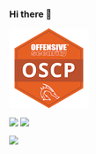 ### Hi there 👋

[![](./oscp.png)](https://www.credential.net/67e5cd6e-970e-465c-acc3-28fbd403b283)

![](https://wakapi.esd.cc/api/badge/imlonghao/interval:today?label=today) ![](https://wakapi.esd.cc/api/badge/imlonghao/imlonghao/interval:30_days?label=last+30d)

![](https://github-readme-stats.vercel.app/api/wakatime?username=imlonghao&api_domain=wakapi.esd.cc&bg_color=1A202C&title_color=2F855A&icon_color=2F855A&text_color=ffffff&custom_title=Wakapi%20Month%20Stats&layout=compact&range=last_30_days)

